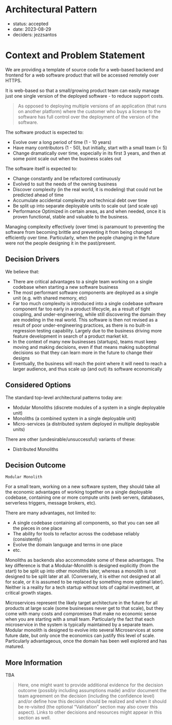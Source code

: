# Architectural Pattern

* status: accepted
* date: 2023-08-29
* deciders: jezzsantos

# Context and Problem Statement

We are providing a template of source code for a web-based backend and frontend for a web software product that will be accessed remotely over HTTPS.

It is web-based so that a small/growing product team can easily manage just one single version of the deployed software - to reduce support costs.

> As opposed to deploying multiple versions of an application (that runs on another platform) where the customer who buys a license to the software has full control over the deployment of the version of the software.

The software product is expected to:

* Evolve over a long period of time (1 - 10 years)
* Have many contributors (1 - 50), but initially, start with a small team (< 5)
* Change dramatically over time, especially in its first 3 years, and then at some point scale out when the business scales out

The software itself is expected to:

* Change constantly and be refactored continuously
* Evolved to suit the needs of the owning business
* Discover complexity (in the real world, it is modeling) that could not be predicted ahead of time
* Accumulate accidental complexity and technical debt over time
* Be split up into separate deployable units to scale out (and scale up)
* Performance Optimized in certain areas, as and when needed, once it is proven functional, stable and valuable to the business.

Managing complexity effectively (over time) is paramount to preventing the software from becoming brittle and preventing it from being changed efficiently over time. Particularly, when the people changing in the future were not the people designing it in the past/present.

## Decision Drivers

We believe that:

* There are critical advantages to a single team working on a single codebase when starting a new software business
* The most performant software components are deployed as a single unit (e.g. with shared memory, etc)
* Far too much complexity is introduced into a single codebase software component far too early in a product lifecycle, as a result of tight coupling, and under-engineering, while still discovering the domain they are modeling in the real world. This software is then not revised as a result of poor under-engineering practices, as there is no built-in regression testing capability. Largely due to the business driving more feature development in search of a product market kit.
* In the context of many new businesses (startups), teams must keep moving and making decisions, even if that means making suboptimal decisions so that they can learn more in the future to change their designs
* Eventually, the business will reach the point where it will need to reach a larger audience, and thus scale up (and out) its software economically

## Considered Options

The standard top-level architectural patterns today are:

* Modular Monoliths (discrete modules of a system in a single deployable unit)
* Monoliths (a combined system in a single deployable unit)
* Micro-services (a distributed system deployed in multiple deployable units)

There are other (undesirable/unsuccessful) variants of these:

* Distributed Monoliths

## Decision Outcome

`Modular Monolith`

For a small team, working on a new software system, they should take all the economic advantages of working together on a single deployable codebase, containing one or more compute units (web servers, databases, serverless triggers, message brokers, etc).

There are many advantages, not limited to:

* A single codebase containing all components, so that you can see all the pieces in one place
* The ability for tools to refactor across the codebase reliably (consistently)
* Evolve the domain language and terms in one place
* etc.

Monoliths as backends also accommodate some of these advantages. The key difference is that a Modular-Monolith is designed explicitly (from the start) to be split up into other monoliths later, whereas a monolith is not designed to be split later at all. (Conversely, it is either not designed at all for scale, or it is assumed to be replaced by something more optimal later). Neither is a reality for a tech startup without lots of capital investment, at critical growth stages.

Microservices represent the likely target architecture in the future for all products at large scale (some businesses never get to that scale), but they come with many costs and compromises that make no economic sense when you are starting with a small team. Particularly the fact that each microservice in the system is typically maintained by a separate team. Modular monolith is designed to evolve into several Microservices at some future date, but only once the economics can justify this level of scale. Particularly advantageous, once the domain has been well explored and has matured.

## More Information

TBA

> Here, one might want to provide additional evidence for the decision outcome (possibly including assumptions made) and/or document the team agreement on the decision (including the confidence level) and/or define how this decision should be realized and when it should be re-visited (the optional “Validation” section may also cover this aspect).
> Links to other decisions and resources might appear in this section as well.
